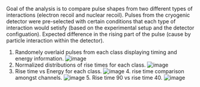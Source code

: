 Goal of the analysis is to compare pulse shapes from two different types of interactions (electron recoil and nuclear recoil). Pulses from the cryogenic detector were pre-selected with certain conditions that each type of interaction would setisfy (based on the experimental setup and the detector configuation). Expected difference in the rising part of the pulse (cause by particle interaction within the detector).
1. Randomely overlaid pulses from each class displaying timing and energy information. ![image](https://user-images.githubusercontent.com/40996191/179090707-ddf5c69a-eab9-4b41-b371-15b7ac5c5fe8.png)
2. Normalized distributions of rise times for each class. ![image](https://user-images.githubusercontent.com/40996191/179090553-407c3ca4-d484-4b92-a68d-211e5e394813.png)
3. Rise time vs Energy for each class. ![image](https://user-images.githubusercontent.com/40996191/179090580-27769003-2755-4ba3-bf10-51e5da675c7f.png) 4. rise time comparison amongst channels. ![image](https://user-images.githubusercontent.com/40996191/179090270-9de18cd3-144c-4e62-94cb-0f290198ffef.png) 5. Rise time 90 vs rise time 40. ![image](https://user-images.githubusercontent.com/40996191/179090617-abe0ea93-ad7e-47c7-97f3-8ec3507f2fa3.png)



